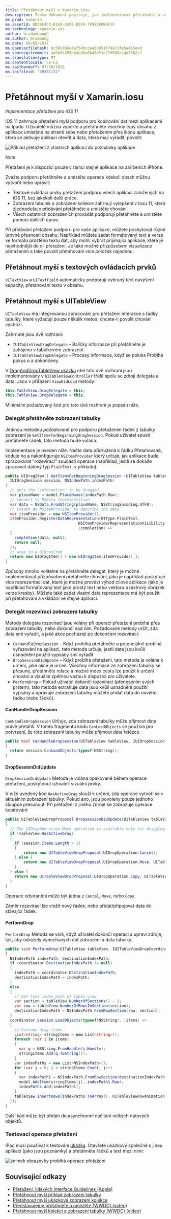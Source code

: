 ```yaml
---
title: Přetáhnout myší v Xamarin.iosu
description: Tento dokument popisuje, jak implementovat přetáhněte a umístěte do aplikace Xamarin.iOS pomocí rozhraní API zavedené v Iosu 11. Především se zabývá povolení přetažení v UITableView.
ms.prod: xamarin
ms.assetid: 0D39C4C3-D169-42F8-B3FA-7F98CF0B6F1F
ms.technology: xamarin-ios
author: bradumbaugh
ms.author: brumbaug
ms.date: 09/05/2017
ms.openlocfilehash: bc58c866a4a754bccea8d851f79e73fe5a415eed
ms.sourcegitcommit: aa9b9b203ab4cd6a6b4fd51e27d865e2abf582c1
ms.translationtype: MT
ms.contentlocale: cs-CZ
ms.lasthandoff: 07/30/2018
ms.locfileid: "39351132"
---
```

# <a name="drag-and-drop-in-xamarinios"></a>Přetáhnout myší v Xamarin.iosu

_Implementace přetažení pro iOS 11_

iOS 11 zahrnuje přetažení myší podporu pro kopírování dat mezi aplikacemi na Ipadu. Uživatelé můžou vyberte a přetáhněte všechny typy obsahu z aplikace umístěné na straně sebe nebo přetažením přes ikonu aplikace, která se aktivuje aplikaci otevřít a data, která mají vyřadit, povolit:

![Příklad přetažení z vlastních aplikací do poznámky aplikace](drag-and-drop-images/drag-drop-sml.png)

> [!NOTE]
> Přetažení je k dispozici pouze v rámci stejné aplikace na zařízeních iPhone.

Zvažte podporu přetáhněte a umístěte operace kdekoli obsah můžou vytvořit nebo upravit:

- Textové ovládací prvky přetažení podporu všech aplikací založených na iOS 11, bez jakékoli další práce.
- Zobrazení tabulek a zobrazení kolekce zahrnují vylepšení v Iosu 11, která zjednodušuje přidávání přetáhněte a umístěte chování.
- Všech ostatních zobrazeních provádět podporují přetáhněte a umístěte pomocí dalších úprav.

Při přidávání přetažení podporu pro vaše aplikace, můžete poskytovat různé úrovně přesnosti obsahu; Například můžete zadat formátovaný text a verze ve formátu prostého textu dat, aby mohli vybrat přijímající aplikace, které je nejvhodnější do cíl přetažení. Je také možné přizpůsobení vizualizace přetažením a také povolit přetahování více položek najednou.

## <a name="drag-and-drop-with-text-controls"></a>Přetáhnout myší s textových ovládacích prvků

`UITextView` a `UITextField` automaticky podporují vybraný text navýšení kapacity, přetahování textu v obsahu.

<a name="uitableview" />

## <a name="drag-and-drop-with-uitableview"></a>Přetáhnout myší s UITableView

`UITableView` má integrovanou zpracování pro přetažení interakce s řádky tabulky, které vyžadují pouze několik metod, chcete-li povolit chování výchozí.

Zahrnuté jsou dvě rozhraní:

- `IUITableViewDragDelegate` – Balíčky informace při přetáhněte je zahájeno v tabulkovém zobrazení.
- `IUITableViewDropDelegate` – Procesy informace, když se pokles Probíhá pokus o a dokončeny.

V [DragAndDropTableView ukázka](https://developer.xamarin.com/samples/monotouch/ios11/DragAndDropTableView/) obě tato dvě rozhraní jsou implementovány v `UITableViewController` třídě spolu se zdroji delegáta a data. Jsou v přiřazení `ViewDidLoad` metody:

```csharp
this.TableView.DragDelegate = this;
this.TableView.DropDelegate = this;
```

Minimální požadovaný kód pro tato dvě rozhraní je popsán níže.

### <a name="table-view-drag-delegate"></a>Delegát přetáhněte zobrazení tabulky

Jedinou metodou _požadované_ pro podporu přetažením řádek z tabulky zobrazení je `GetItemsForBeginningDragSession`. Pokud uživatel spustí přetáhněte řádek, tato metoda bude volána.

Implementace je uveden níže. Načte data přidružená k řádku Přetahované, kóduje ho a nakonfiguruje `NSItemProvider` který určuje, jak aplikace bude zpracovávat "rozevírací" součástí operace (například, jestli se dokáže zpracovat datový typ `PlainText`, v příkladu):

```csharp
public UIDragItem[] GetItemsForBeginningDragSession (UITableView tableView,
  IUIDragSession session, NSIndexPath indexPath)
{
  // gets the 'information' to be dragged
  var placeName = model.PlaceNames[indexPath.Row];
  // convert to NSData representation
  var data = NSData.FromString(placeName, NSStringEncoding.UTF8);
  // create an NSItemProvider to describe the data
  var itemProvider = new NSItemProvider();
  itemProvider.RegisterDataRepresentation(UTType.PlainText,
                                NSItemProviderRepresentationVisibility.All,
                                (completion) =>
  {
    completion(data, null);
    return null;
  });
  // wrap in a UIDragItem
  return new UIDragItem[] { new UIDragItem(itemProvider) };
}
```

Způsoby mnoho volitelné na přetáhněte delegát, který je možné implementovat přizpůsobení přetáhněte chování, jako je například poskytuje více reprezentací dat, které je možné provést výhod cílové aplikace (jako je například formátovaný text jako prostý text nebo vektoru a rastrový obrázek verze kresby). Můžete také zadat vlastní data reprezentace má být použit při přetahování a vkládání ve stejné aplikaci.

### <a name="table-view-drop-delegate"></a>Delegát rozevírací zobrazení tabulky

Metody delegáta rozevírací jsou volány při operaci přetažení probíhá přes zobrazení tabulky, nebo dokončí nad ním. Požadované metody určit, zda data smí vyřadit, a jaké akce pocházejí po dokončení rozevírací:

- `CanHandleDropSession` – Když probíhá přetáhněte a potenciálně probíhá vyřazování na aplikaci, tato metoda určuje, jestli data jsou kvůli usnadnění použití vypsány smí vyřadit.
- `DropSessionDidUpdate` – Když probíhá přetažení, tato metoda je volána k určení, jaké akce je určen. Všechny informace ze zobrazení tabulky se přesune, přetáhněte relace a možné index cestu lze použít k určení chování a vizuální zpětnou vazbu k dispozici pro uživatele.
- `PerformDrop` – Pokud uživatel dokončí rozevírací (přenesením svých prstem), tato metoda extrahuje data jsou kvůli usnadnění použití vypsány a upravuje zobrazení tabulky můžete přidat data do nového řádku (nebo řádků).

#### <a name="canhandledropsession"></a>CanHandleDropSession

`CanHandleDropSession` Určuje, zda zobrazení tabulky může přijmout data právě přetáhli. V tomto fragmentu kódu `CanLoadObjects` se používá pro potvrzení, že toto zobrazení tabulky může přijmout data řetězce.

```csharp
public bool CanHandleDropSession(UITableView tableView, IUIDropSession session)
{
  return session.CanLoadObjects(typeof(NSString));
}
```

#### <a name="dropsessiondidupdate"></a>DropSessionDidUpdate

`DropSessionDidUpdate` Metoda je volána opakovaně během operace přetažení, poskytnout uživateli vizuální prvky.

V níže uvedený kód `HasActiveDrag` slouží k určení, zda operace vytvoří se v aktuálním zobrazení tabulky. Pokud ano, jsou povoleny pouze jednoho sloupce přesunout.
Při přetažení z jiného zdroje se zobrazuje operace kopírování:

```csharp
public UITableViewDropProposal DropSessionDidUpdate(UITableView tableView, IUIDropSession session, NSIndexPath destinationIndexPath)
{
  // The UIDropOperation.Move operation is available only for dragging within a single app.
  if (tableView.HasActiveDrag)
  {
    if (session.Items.Length > 1)
    {
        return new UITableViewDropProposal(UIDropOperation.Cancel);
    } else {
        return new UITableViewDropProposal(UIDropOperation.Move, UITableViewDropIntent.InsertAtDestinationIndexPath);
    }
  } else {
    return new UITableViewDropProposal(UIDropOperation.Copy, UITableViewDropIntent.InsertAtDestinationIndexPath);
  }
}
```

Operace odstranění může být jedna z `Cancel`, `Move`, nebo `Copy`.

Záměr rozevírací lze vložit nový řádek, nebo přidat/připojovat data do stávající řádek.

#### <a name="performdrop"></a>PerformDrop

`PerformDrop` Metoda se volá, když uživatel dokončí operaci a upraví zdroje, tak, aby odrážely vynechaných dat zobrazení a data tabulky.

```csharp
public void PerformDrop(UITableView tableView, IUITableViewDropCoordinator coordinator)
{
  NSIndexPath indexPath, destinationIndexPath;
  if (coordinator.DestinationIndexPath != null)
  {
    indexPath = coordinator.DestinationIndexPath;
    destinationIndexPath = indexPath;
  }
  else
  {
    // Get last index path of table view
    var section = tableView.NumberOfSections() - 1;
    var row = tableView.NumberOfRowsInSection(section);
    destinationIndexPath = NSIndexPath.FromRowSection(row, section);
  }
  coordinator.Session.LoadObjects(typeof(NSString), (items) =>
  {
    // Consume drag items
    List<string> stringItems = new List<string>();
    foreach (var i in items)
    {
      var q = NSString.FromHandle(i.Handle);
      stringItems.Add(q.ToString());
    }
    var indexPaths = new List<NSIndexPath>();
    for (var j = 0; j < stringItems.Count; j++)
    {
      var indexPath1 = NSIndexPath.FromRowSection(destinationIndexPath.Row + j, destinationIndexPath.Section);
      model.AddItem(stringItems[j], indexPath1.Row);
      indexPaths.Add(indexPath1);
    }
    tableView.InsertRows(indexPaths.ToArray(), UITableViewRowAnimation.Automatic);
  });
}
```

Další kód může být přidán do asynchronní načítání velkých datových objektů.

### <a name="testing-drag-and-drop"></a>Testovací operace přetažení

IPad musí používat k testování [ukázka](https://developer.xamarin.com/samples/monotouch/ios11/DragAndDropTableView/).
Otevřete ukázkový společně s jinou aplikací (jako jsou poznámky) a přetáhněte řádků a text mezi nimi:

![snímek obrazovky probíhá operace přetažení](drag-and-drop-images/01-sml.png)


## <a name="related-links"></a>Související odkazy

- [Přetažení, lidských Interface Guidelines (Apple)](https://developer.apple.com/ios/human-interface-guidelines/interaction/drag-and-drop/)
- [Přetáhnout myší příklad zobrazení tabulky](https://developer.xamarin.com/samples/monotouch/ios11/DragAndDropTableView/)
- [Přetáhnout myší ukázkové zobrazení kolekce](https://developer.xamarin.com/samples/monotouch/ios11/DragAndDropCollectionView)
- [Představujeme přetáhněte a umístěte (WWDC) (video)](https://developer.apple.com/videos/play/wwdc2017/203/)
- [Přetáhnout myší kolekci a zobrazení tabulky (WWDC) (video)](https://developer.apple.com/videos/play/wwdc2017/223/)
